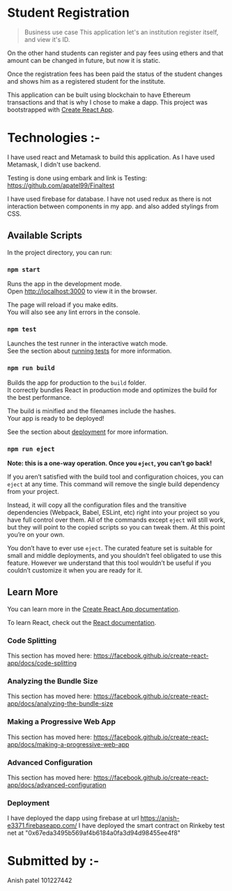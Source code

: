# Student Registration
> Business use case
This application let's an institution register itself, and view it's ID.

On the other hand students can register and pay fees using ethers and that amount can be changed in future, but now it is static.

Once the registration fees has been paid the status of the student changes and shows him as a registered student for the institute.

This application can be built using blockchain to have Ethereum transactions and that is why I chose to make a dapp. This project was bootstrapped with [Create React App](https://github.com/facebook/create-react-app).


# Technologies :-
I have used react and Metamask to build this application. As I have used Metamask, I didn't use backend.

Testing is done using embark and link is Testing: https://github.com/apatel99/Finaltest

I have used firebase for  database. I have not used redux as there is not interaction between components in my app.
and also added stylings from CSS.


## Available Scripts

In the project directory, you can run:

### `npm start`

Runs the app in the development mode.<br>
Open [http://localhost:3000](http://localhost:3000) to view it in the browser.

The page will reload if you make edits.<br>
You will also see any lint errors in the console.

### `npm test`

Launches the test runner in the interactive watch mode.<br>
See the section about [running tests](https://facebook.github.io/create-react-app/docs/running-tests) for more information.

### `npm run build`

Builds the app for production to the `build` folder.<br>
It correctly bundles React in production mode and optimizes the build for the best performance.

The build is minified and the filenames include the hashes.<br>
Your app is ready to be deployed!

See the section about [deployment](https://facebook.github.io/create-react-app/docs/deployment) for more information.

### `npm run eject`

**Note: this is a one-way operation. Once you `eject`, you can’t go back!**

If you aren’t satisfied with the build tool and configuration choices, you can `eject` at any time. This command will remove the single build dependency from your project.

Instead, it will copy all the configuration files and the transitive dependencies (Webpack, Babel, ESLint, etc) right into your project so you have full control over them. All of the commands except `eject` will still work, but they will point to the copied scripts so you can tweak them. At this point you’re on your own.

You don’t have to ever use `eject`. The curated feature set is suitable for small and middle deployments, and you shouldn’t feel obligated to use this feature. However we understand that this tool wouldn’t be useful if you couldn’t customize it when you are ready for it.

## Learn More

You can learn more in the [Create React App documentation](https://facebook.github.io/create-react-app/docs/getting-started).

To learn React, check out the [React documentation](https://reactjs.org/).

### Code Splitting

This section has moved here: https://facebook.github.io/create-react-app/docs/code-splitting

### Analyzing the Bundle Size

This section has moved here: https://facebook.github.io/create-react-app/docs/analyzing-the-bundle-size

### Making a Progressive Web App

This section has moved here: https://facebook.github.io/create-react-app/docs/making-a-progressive-web-app

### Advanced Configuration

This section has moved here: https://facebook.github.io/create-react-app/docs/advanced-configuration

### Deployment

I have deployed the dapp using firebase at url https://anish-e3371.firebaseapp.com/
I have deployed the smart contract on Rinkeby test net at "0x67eda3495b569af4b6184a0fa3d94d98455ee4f8"

# Submitted by :-

Anish patel
101227442

